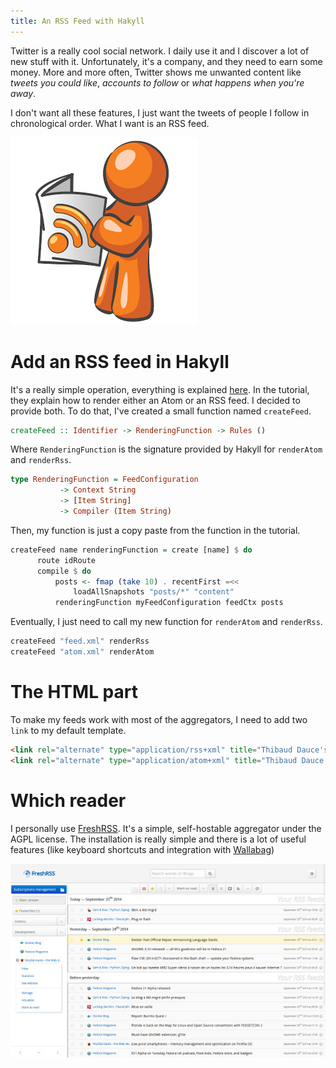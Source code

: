 ```yaml
---
title: An RSS Feed with Hakyll
---
```


Twitter is a really cool social network. I daily use it and I discover a lot of new stuff with it. Unfortunately, it's a company, and they need to earn some money. More and more often, Twitter shows me unwanted content like *tweets you could like*, *accounts to follow* or *what happens when you're away*.

I don't want all these features, I just want the tweets of people I follow in chronological order. What I want is an RSS feed.

<!--more-->

![RSS, the perfect alternative to Twitter](/images/rss.png)

# Add an RSS feed in Hakyll

It's a really simple operation, everything is explained [here](http://jaspervdj.be/hakyll/tutorials/05-snapshots-feeds.html). In the tutorial, they explain how to render either an Atom or an RSS feed. I decided to provide both. To do that, I've created a small function named `createFeed`.

```haskell
createFeed :: Identifier -> RenderingFunction -> Rules ()
```

Where `RenderingFunction` is the signature provided by Hakyll for `renderAtom` and `renderRss`.

```haskell
type RenderingFunction = FeedConfiguration
           -> Context String
           -> [Item String]
           -> Compiler (Item String)
```

Then, my function is just a copy paste from the function in the tutorial.

```haskell
createFeed name renderingFunction = create [name] $ do
      route idRoute
      compile $ do
          posts <- fmap (take 10) . recentFirst =<<
              loadAllSnapshots "posts/*" "content"
          renderingFunction myFeedConfiguration feedCtx posts
```

Eventually, I just need to call my new function for `renderAtom` and `renderRss`.

```haskell
createFeed "feed.xml" renderRss
createFeed "atom.xml" renderAtom
```

# The HTML part

To make my feeds work with most of the aggregators, I need to add two `link` to my default template.

```html
<link rel="alternate" type="application/rss+xml" title="Thibaud Dauce's blog" href="./feed.xml">
<link rel="alternate" type="application/atom+xml" title="Thibaud Dauce's blog" href="./atom.xml">
```

# Which reader

I personally use [FreshRSS](http://freshrss.org/). It's a simple, self-hostable aggregator under the AGPL license. The installation is really simple and there is a lot of useful features (like keyboard shortcuts and integration with [Wallabag](https://www.wallabag.org/))

![The clear interface of FreshRSS](/images/freshrss.jpg)
